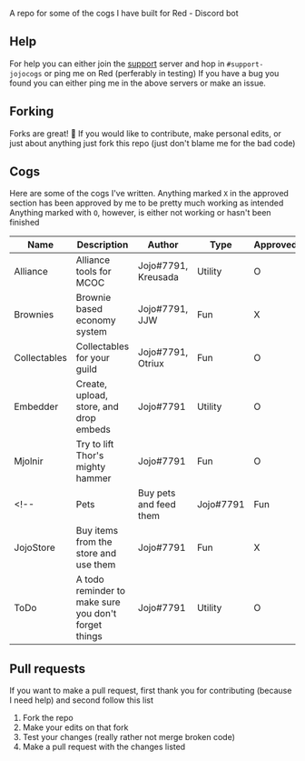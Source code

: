 A repo for some of the cogs I have built for Red - Discord bot

## Help
For help you can either join the [support](https://discord.gg/JmCFyq7) server and hop in `#support-jojocogs` or ping me on Red (perferably in testing)
If you have a bug you found you can either ping me in the above servers or make an issue.

## Forking
Forks are great! 🍴
If you would like to contribute, make personal edits, or just about anything just fork this repo (just don't blame me for the bad code)

## Cogs
Here are some of the cogs I've written. Anything marked `X` in the approved section has been approved by me to be pretty much working as intended
Anything marked with `O`, however, is either not working or hasn't been finished


| Name           | Description                                            | Author                 | Type     | Approved |
|----------------|--------------------------------------------------------|------------------------|----------|----------|
| Alliance       | Alliance tools for MCOC                                | Jojo#7791, Kreusada    | Utility  | O        |
| Brownies       | Brownie based economy system                           | Jojo#7791, JJW         | Fun      | X        |
| Collectables   | Collectables for your guild                            | Jojo#7791, Otriux      | Fun      | O        |
| Embedder       | Create, upload, store, and drop embeds                 | Jojo#7791              | Utility  | O        |
| Mjolnir        | Try to lift Thor's mighty hammer                       | Jojo#7791              | Fun      | O        |
<!--| Pets           | Buy pets and feed them                                 | Jojo#7791              | Fun      | O        |-->
| JojoStore      | Buy items from the store and use them                  | Jojo#7791              | Fun      | X        |
| ToDo           | A todo reminder to make sure you don't forget things   | Jojo#7791              | Utility  | O        |

## Pull requests
If you want to make a pull request, first thank you for contributing (because I need help) and second follow this list
1. Fork the repo
2. Make your edits on that fork
3. Test your changes (really rather not merge broken code)
4. Make a pull request with the changes listed